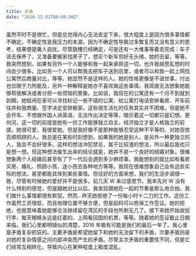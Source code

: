 ```yaml
---
title: 矛盾
date: "2016-12-01T00:00:00Z"
---
```


虽然平时不是很忙，但是总觉得内心无法安定下来，很大程度上是因为很多事情都不确定。不确定性是我压力的本源。因为不确定性导致过多繁复而又没有意义的思考，结果便是庸人自扰。尽管跳槽已经确定，可是还有一大堆事等着去完成：车子该去保养了，又准备要搬家找房子了，想买个新车但好无头绪，她的去留，等等。我突然想到，如果有另外一个人能够和我一起来承担这一切，也许我胡思乱想的时间会少很多。比如另一个人可以帮我去把车子送到店里，或者可以和我一起上网找公寓然后商量对比，等等。她显然不是这样的人。她的性格更像是不谙世事，付出也仅限于力所能及，另外一种解释是她亦不喜欢做这些事情。我简直无法想象她能够帮我解决或者分担一些烦恼的景象。比如说，我现在的公寓还有一个月不到就到到期，她赋闲在家可以寻找标记一些不错的公寓、给公寓打电话安排看房、开车前往并和我商量、签字决定安排搬家。这些很生活化的任务其实并不困难，但是她不会开车、不想跟外国人讲英语、无法作出决定等等，暗示着这一切都只是幻想。更何况，这一切的前提是她有一份工作能够独立自主，经济独立才是人格独立的前提。她很可爱，我很爱她。但是我好像不是那种能够忍受这种不平等的、对她百依百顺照顾的人。我总是在某些时刻想到，如果我的她是别人，是另外一种更独立的人，我会不会好很多。这样的想法冲犯禁忌，属于比较渣的想法，所以最后我也只是想一想。但这种想法催生出来的结论就是，她并不是一个良好的结婚对象。很难想象两个人结婚后甚至有了下一代后会遇到多少麻烦事。我能想到的就比如有看房买房、婚礼、照顾小孩、送小孩去各种地方等等。我现在很难想象自己会有这些实际的想法，甚至都能具体到某些事情。但往好的方面来想，我们的生活步调很一致，尽管有时候她的爱好并不是很多。前几天 W 来过感恩节。我本先对 W 没有什么特别的感觉，但是跟她对比以后，我发现跟她在一起的节奏是那么地合拍。我们做什么事情都很有默契。然而…昨天她拒绝了一份每小时十二刀的工作。这份工作虽然工资很低，而且地理位置不够方便，但是起码可以担保工作签证。她的拒绝，也就意味着她能够合法继续留在湾区的手段也所剩无几了。接下来她开始收拾行李、每天眼睛永远是红着的、上网看回国的机票，等等。随着她的签证截止日期来临，我们心里都明镜似的清楚，2016 年极有可能是我们的最后一年了。我心里是矛盾复杂抓狂的。主要矛盾是希望她留下和她的无法留下的矛盾，次要矛盾则是对她的复杂情感之间内部冲突而产生的矛盾。尽管主次矛盾的重要性不同，但是它们经常互相转化，导致内心在某种程度上极度混乱。
